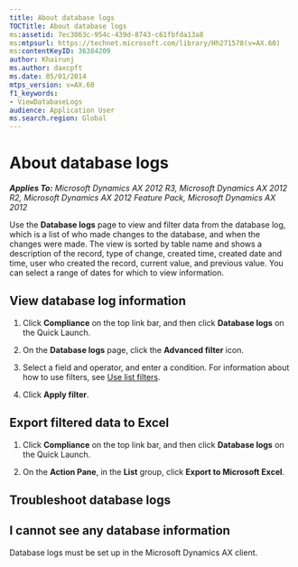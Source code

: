 ```yaml
---
title: About database logs
TOCTitle: About database logs
ms:assetid: 7ec3063c-954c-439d-8743-c61fbfda13a8
ms:mtpsurl: https://technet.microsoft.com/library/Hh271578(v=AX.60)
ms:contentKeyID: 36384209
author: Khairunj
ms.author: daxcpft
ms.date: 05/01/2014
mtps_version: v=AX.60
f1_keywords:
- ViewDatabaseLogs
audience: Application User
ms.search.region: Global
---
```


# About database logs 


_**Applies To:** Microsoft Dynamics AX 2012 R3, Microsoft Dynamics AX 2012 R2, Microsoft Dynamics AX 2012 Feature Pack, Microsoft Dynamics AX 2012_

Use the **Database logs** page to view and filter data from the database log, which is a list of who made changes to the database, and when the changes were made. The view is sorted by table name and shows a description of the record, type of change, created time, created date and time, user who created the record, current value, and previous value. You can select a range of dates for which to view information.

## View database log information

1.  Click **Compliance** on the top link bar, and then click **Database logs** on the Quick Launch.

2.  On the **Database logs** page, click the **Advanced filter** icon.

3.  Select a field and operator, and enter a condition. For information about how to use filters, see [Use list filters](use-list-filters.md).

4.  Click **Apply filter**.

## Export filtered data to Excel

1.  Click **Compliance** on the top link bar, and then click **Database logs** on the Quick Launch.

2.  On the **Action Pane**, in the **List** group, click **Export to Microsoft Excel**.

## Troubleshoot database logs

## I cannot see any database information

Database logs must be set up in the Microsoft Dynamics AX client.

  


